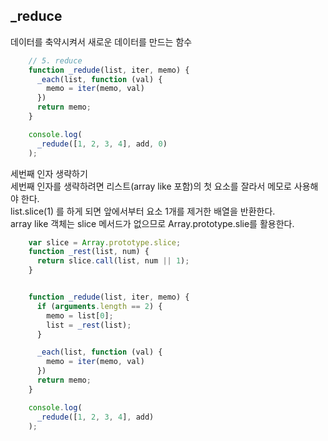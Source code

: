 ## _reduce
데이터를 축약시켜서 새로운 데이터를 만드는 함수
``` javascript
    // 5. reduce
    function _redude(list, iter, memo) {
      _each(list, function (val) {
        memo = iter(memo, val)
      })
      return memo;
    }

    console.log(
      _redude([1, 2, 3, 4], add, 0)
    );
```

세번째 인자 생략하기  
세번째 인자를 생략하려면 리스트(array like 포함)의 첫 요소를 잘라서 메모로 사용해야 한다.  
list.slice(1) 를 하게 되면 앞에서부터 요소 1개를 제거한 배열을 반환한다.  
array like 객체는 slice 메서드가 없으므로 Array.prototype.slie를 활용한다.
``` javascript
    var slice = Array.prototype.slice;
    function _rest(list, num) {
      return slice.call(list, num || 1);
    }


    function _redude(list, iter, memo) {
      if (arguments.length == 2) {
        memo = list[0];
        list = _rest(list);
      }

      _each(list, function (val) {
        memo = iter(memo, val)
      })
      return memo;
    }

    console.log(
      _redude([1, 2, 3, 4], add)
    );
```